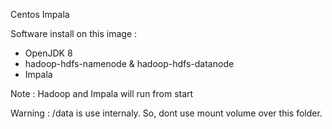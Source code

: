 Centos Impala

Software install on this image :

- OpenJDK 8
- hadoop-hdfs-namenode & hadoop-hdfs-datanode
- Impala


Note : Hadoop and Impala will run from start

Warning : /data is use internaly. So, dont use mount volume over this folder.
